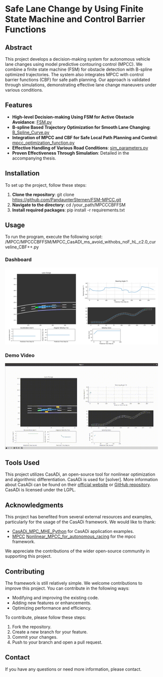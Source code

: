 # Safe Lane Change by Using Finite State Machine and Control Barrier Functions

## Abstract
This project develops a decision-making system for autonomous vehicle lane changes using model predictive contouring control (MPCC). We combine a finite state machine (FSM) for obstacle detection with B-spline optimized trajectories. The system also integrates MPCC with control barrier functions (CBF) for safe path planning. Our approach is validated through simulations, demonstrating effective lane change maneuvers under various conditions.

## Features
- **High-level Decision-making Using FSM for Active Obstacle Avoidance**: [FSM.py](/MPCCCBFFSM/high_level_control/FSM.py)
- **B-spline Based Trajectory Optimization for Smooth Lane Changing**: [B_Spline_Curve.py](/MPCCCBFFSM/high_level_control/B_Spline_Curve.py)
- **Integration of MPCC and CBF for Safe Local Path Planning and Control**: [mpcc_optimization_function.py](/MPCCCBFFSM/MPCC_set/mpcc_optimazation_fuction.py)
- **Effective Handling of Various Road Conditions**: [sim_parameters.py](/MPCCCBFFSM/env/sim_parameters.py)
- **Proven Effectiveness Through Simulation**: Detailed in the accompanying thesis.

## Installation
To set up the project, follow these steps:
1. **Clone the repository**:
git clone https://github.com/PandaunterSternen/FSM-MPCC.git
2. **Navigate to the directory**:
cd /your_path/MPCCCBFFSM
3. **Install required packages**:
pip install -r requirements.txt

## Usage
To run the program, execute the following script:
/MPCC/MPCCCBFFSM/MPCC_CasADI_ms_avoid_withobs_noF_hL_c2.0_curveline_CBF++.py

### Dashboard
![Dashboard Image](/MPCCCBFFSM/images_and_video/Picture.png)

### Demo Video
![Simulation GIF](/MPCCCBFFSM/images_and_video/FSM_MPCC_speed_4X.gif)

## Tools Used
This project utilizes CasADi, an open-source tool for nonlinear optimization and algorithmic differentiation. CasADi is used for [solver]. More information about CasADi can be found on their [official website](https://web.casadi.org/) or [GitHub repository](https://github.com/casadi/casadi). CasADi is licensed under the LGPL.

## Acknowledgments
This project has benefited from several external resources and examples, particularly for the usage of the CasADi framework. We would like to thank:
- [CasADi_MPC_MHE_Python](https://github.com/tomcattiger1230/CasADi_MPC_MHE_Python.git) for CasADi application examples.
- [MPCC](https://github.com/alexliniger/MPCC.git) [Nonlinear_MPCC_for_autonomous_racing](https://github.com/nirajbasnet/Nonlinear_MPCC_for_autonomous_racing.git) for the mpcc framework.

We appreciate the contributions of the wider open-source community in supporting this project.

## Contributing
The framework is still relatively simple. We welcome contributions to improve this project. You can contribute in the following ways:
- Modifying and improving the existing code.
- Adding new features or enhancements.
- Optimizing performance and efficiency.

To contribute, please follow these steps:
1. Fork the repository.
2. Create a new branch for your feature.
3. Commit your changes.
4. Push to your branch and open a pull request.

## Contact
If you have any questions or need more information, please contact.




